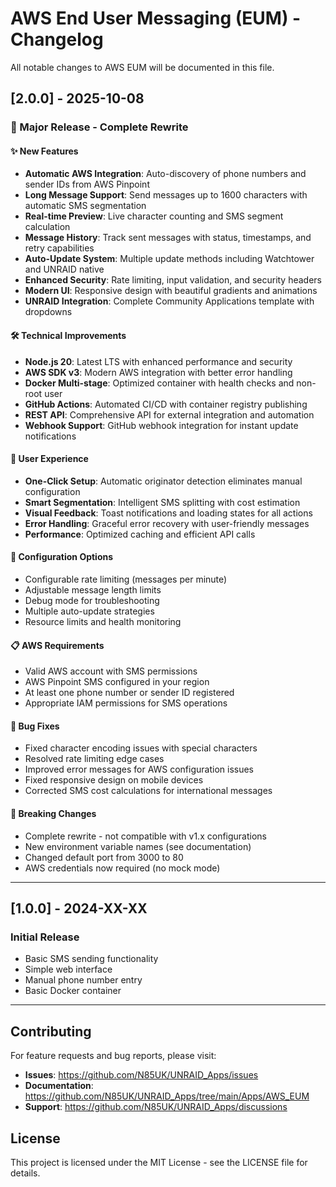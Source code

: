 # AWS End User Messaging (EUM) - Changelog

All notable changes to AWS EUM will be documented in this file.

## [2.0.0] - 2025-10-08

### 🚀 Major Release - Complete Rewrite

#### ✨ New Features
- **Automatic AWS Integration**: Auto-discovery of phone numbers and sender IDs from AWS Pinpoint
- **Long Message Support**: Send messages up to 1600 characters with automatic SMS segmentation
- **Real-time Preview**: Live character counting and SMS segment calculation
- **Message History**: Track sent messages with status, timestamps, and retry capabilities
- **Auto-Update System**: Multiple update methods including Watchtower and UNRAID native
- **Enhanced Security**: Rate limiting, input validation, and security headers
- **Modern UI**: Responsive design with beautiful gradients and animations
- **UNRAID Integration**: Complete Community Applications template with dropdowns

#### 🛠️ Technical Improvements
- **Node.js 20**: Latest LTS with enhanced performance and security
- **AWS SDK v3**: Modern AWS integration with better error handling
- **Docker Multi-stage**: Optimized container with health checks and non-root user
- **GitHub Actions**: Automated CI/CD with container registry publishing
- **REST API**: Comprehensive API for external integration and automation
- **Webhook Support**: GitHub webhook integration for instant update notifications

#### 📱 User Experience
- **One-Click Setup**: Automatic originator detection eliminates manual configuration
- **Smart Segmentation**: Intelligent SMS splitting with cost estimation
- **Visual Feedback**: Toast notifications and loading states for all actions
- **Error Handling**: Graceful error recovery with user-friendly messages
- **Performance**: Optimized caching and efficient API calls

#### 🔧 Configuration Options
- Configurable rate limiting (messages per minute)
- Adjustable message length limits
- Debug mode for troubleshooting
- Multiple auto-update strategies
- Resource limits and health monitoring

#### 📋 AWS Requirements
- Valid AWS account with SMS permissions
- AWS Pinpoint SMS configured in your region
- At least one phone number or sender ID registered
- Appropriate IAM permissions for SMS operations

#### 🐛 Bug Fixes
- Fixed character encoding issues with special characters
- Resolved rate limiting edge cases
- Improved error messages for AWS configuration issues
- Fixed responsive design on mobile devices
- Corrected SMS cost calculations for international messages

#### 🚨 Breaking Changes
- Complete rewrite - not compatible with v1.x configurations
- New environment variable names (see documentation)
- Changed default port from 3000 to 80
- AWS credentials now required (no mock mode)

---

## [1.0.0] - 2024-XX-XX

### Initial Release
- Basic SMS sending functionality
- Simple web interface
- Manual phone number entry
- Basic Docker container

---

## Contributing

For feature requests and bug reports, please visit:
- **Issues**: https://github.com/N85UK/UNRAID_Apps/issues
- **Documentation**: https://github.com/N85UK/UNRAID_Apps/tree/main/Apps/AWS_EUM
- **Support**: https://github.com/N85UK/UNRAID_Apps/discussions

## License

This project is licensed under the MIT License - see the LICENSE file for details.